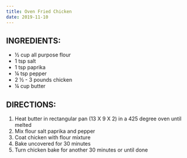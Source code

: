 ```yaml
---
title: Oven Fried Chicken
date: 2019-11-10
---
```


## INGREDIENTS:

* ½ cup all purpose flour
* 1 tsp salt
* 1 tsp paprika
* ¼ tsp pepper
* 2 ½ - 3 pounds chicken
* ¼ cup butter 

## DIRECTIONS:

1.	Heat butter in rectangular pan (13 X 9 X 2) in a 425 degree oven until melted
2.	Mix flour salt paprika and pepper
3.	Coat chicken with flour mixture
4.	Bake uncovered for 30 minutes
5.	Turn chicken bake for another 30 minutes or until done

